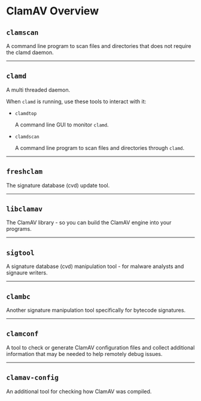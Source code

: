 # ClamAV Overview

## `clamscan`

A command line program to scan files and directories that does not require the clamd daemon.

---

## `clamd`

A multi threaded daemon.

When `clamd` is running, use these tools to interact with it:

* `clamdtop`

  A command line GUI to monitor `clamd`.

* `clamdscan`

  A command line program to scan files and directories through `clamd`.

---

## `freshclam`

The signature database (cvd) update tool.

---

## `libclamav`

The ClamAV library - so you can build the ClamAV engine into your programs.

---

## `sigtool`

A signature database (cvd) manipulation tool - for malware analysts and signaure writers.

---

## `clambc`

Another signature manipulation tool specifically for bytecode signatures.

---

## `clamconf`

A tool to check or generate ClamAV configuration files and collect additional information that may be needed to help remotely debug issues.

---

## `clamav-config`

An additional tool for checking how ClamAV was compiled.
